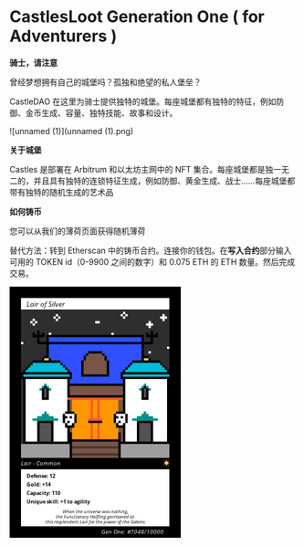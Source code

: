 # CastlesLoot Generation One ( for Adventurers )

**骑士，请注意**

曾经梦想拥有自己的城堡吗？孤独和绝望的私人堡垒？

CastleDAO 在这里为骑士提供独特的城堡。每座城堡都有独特的特征，例如防御、金币生成、容量、独特技能、故事和设计。

![unnamed (1)](unnamed (1).png)

**关于城堡**

Castles 是部署在 Arbitrum 和以太坊主网中的 NFT 集合。每座城堡都是独一无二的，并且具有独特的连锁特征生成，例如防御、黄金生成、战士……每座城堡都带有独特的随机生成的艺术品

**如何铸币**

您可以从我们的薄荷页面获得随机薄荷

替代方法：转到 Etherscan 中的铸币合约。连接你的钱包。在**写入合约**部分输入可用的 TOKEN id（0-9900 之间的数字）和 0.075 ETH 的 ETH 数量。然后完成交易。



![unnamed](unnamed.png)
